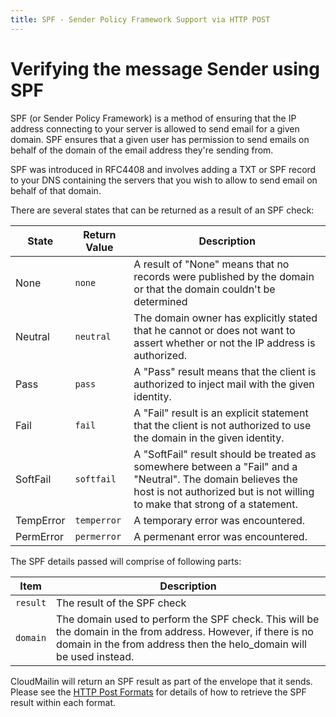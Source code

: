 ```yaml
---
title: SPF - Sender Policy Framework Support via HTTP POST
---
```


# Verifying the message Sender using SPF

SPF (or Sender Policy Framework) is a method of ensuring that the IP address connecting to your server is allowed to send email for a given domain. SPF ensures that a given user has permission to send emails on behalf of the domain of the email address they're sending from.

SPF was introduced in RFC4408 and involves adding a TXT or SPF record to your DNS containing the servers that you wish to allow to send email on behalf of that domain.

There are several states that can be returned as a result of an SPF check:

| State     | Return Value | Description                                                                                                     |
|-----------|--------------|-----------------------------------------------------------------------------------------------------------------|
| None      | `none`       | A result of "None" means that no records were published by the domain or that the domain couldn't be determined |
| Neutral   | `neutral`    | The domain owner has explicitly stated that he cannot or does not want to assert whether or not the IP address is authorized. |
| Pass      | `pass`       | A "Pass" result means that the client is authorized to inject mail with the given identity.                     |
| Fail      | `fail`       | A "Fail" result is an explicit statement that the client is not authorized to use the domain in the given identity. |
| SoftFail  | `softfail`   | A "SoftFail" result should be treated as somewhere between a "Fail" and a "Neutral".  The domain believes the host is not authorized but is not willing to make that strong of a statement.                                                                     |
| TempError | `temperror`  | A temporary error was encountered.                                                                              |
| PermError | `permerror`  | A permenant error was encountered.                                                                              |

The SPF details passed will comprise of following parts:

| Item     | Description                                                                                                      |
|----------|------------------------------------------------------------------------------------------------------------------|
| `result` | The result of the SPF check                                                                                      |
| `domain` | The domain used to perform the SPF check. This will be the domain in the from address. However, if there is no domain in the from address then the helo_domain will be used instead.                                                                            |

CloudMailin will return an SPF result as part of the envelope that it sends. Please see the [HTTP Post Formats](/http_post_formats/) for details of how to retrieve the SPF result within each format.
